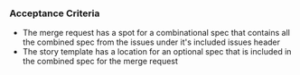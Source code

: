 

### Acceptance Criteria

- The merge request has a spot for a combinational spec that contains all the combined spec from the issues under it's included issues header
- The story template has a location for an optional spec that is included in the combined spec for the merge request